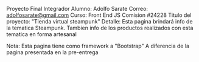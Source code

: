 Proyecto Final Integrador
Alumno: Adolfo Sarate
Correo: adolfosarate@gmail.com
Curso: Front End JS 
Comision #24228
Titulo del proyecto: "Tienda virtual steampunk"
Detalle: 
Esta pagina brindará info de la tematica Steampunk.
Tambien info de los productos realizados con esta tematica en forma artesanal

Nota: Esta pagina tiene como framework a "Bootstrap" A diferencia de la pagina presentada en la pre-entrega